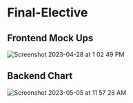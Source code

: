 # Final-Elective

## Frontend Mock Ups
![Screenshot 2023-04-28 at 1 02 49 PM](https://user-images.githubusercontent.com/84402734/235243073-c2ee9390-20bd-4708-ae4d-ea061a75755c.png)
## Backend Chart
![Screenshot 2023-05-05 at 11 57 28 AM](https://user-images.githubusercontent.com/84402734/236545442-83a6fee7-42be-42e3-b6bb-493221c7cf6d.png)
